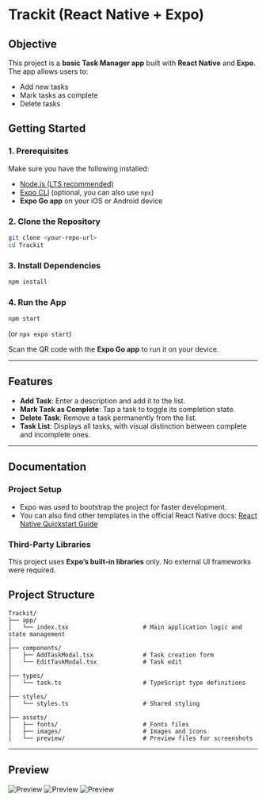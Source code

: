 # Trackit (React Native + Expo)

## Objective

This project is a **basic Task Manager app** built with **React Native** and **Expo**.  
The app allows users to:

- Add new tasks
- Mark tasks as complete
- Delete tasks

## Getting Started

### 1. Prerequisites

Make sure you have the following installed:

- [Node.js (LTS recommended)](https://nodejs.org/)
- [Expo CLI](https://docs.expo.dev/get-started/installation/) (optional, you can also use `npx`)
- **Expo Go app** on your iOS or Android device

### 2. Clone the Repository

```bash
git clone <your-repo-url>
cd Trackit
```

### 3. Install Dependencies

```bash
npm install
```

### 4. Run the App

```bash
npm start
```

(or `npx expo start`)

Scan the QR code with the **Expo Go app** to run it on your device.

---

## Features

- **Add Task**: Enter a description and add it to the list.
- **Mark Task as Complete**: Tap a task to toggle its completion state.
- **Delete Task**: Remove a task permanently from the list.
- **Task List**: Displays all tasks, with visual distinction between complete and incomplete ones.

---

## Documentation

### Project Setup

- Expo was used to bootstrap the project for faster development.
- You can also find other templates in the official React Native docs:
  [React Native Quickstart Guide](https://reactnative.dev/docs/environment-setup?guide=quickstart)

### Third-Party Libraries

This project uses **Expo’s built-in libraries** only.
No external UI frameworks were required.

## Project Structure

```
Trackit/
├── app/
│   └── index.tsx                     # Main application logic and state management
│
├── components/
│   ├── AddTaskModal.tsx              # Task creation form
│   └── EditTaskModal.tsx             # Task edit
│
├── types/
│   └── task.ts                       # TypeScript type definitions
│
├── styles/
│   └── styles.ts                     # Shared styling
│
├── assets/
│   ├── fonts/                        # Fonts files
|   ├── images/                       # Images and icons
│   └── preview/                      # Preview files for screenshots
```

---

## Preview

![Preview](./assets/preview//preview-1.png)
![Preview](./assets/preview//preview-2.png)
![Preview](./assets/preview//preview-3.png)
